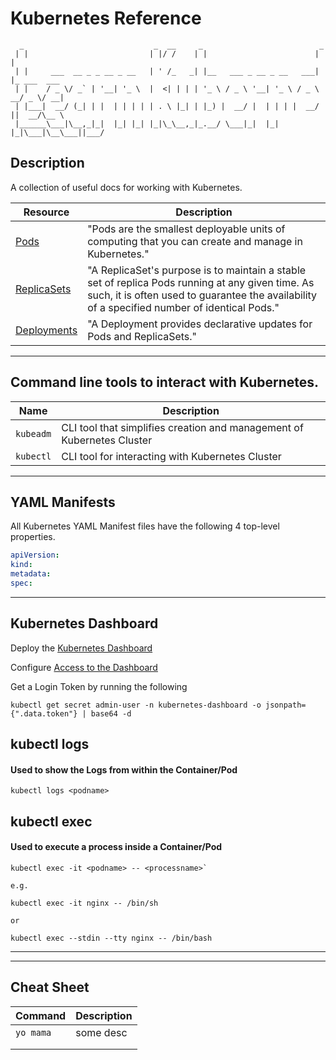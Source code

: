 # Kubernetes Reference

```
  _                             _  __     _                          _
 | |                           | |/ /    | |                        | |
 | |     ___  __ _ _ __ _ __   | ' /_   _| |__   ___ _ __ _ __   ___| |_ ___  ___
 | |    / _ \/ _` | '__| '_ \  |  <| | | | '_ \ / _ \ '__| '_ \ / _ \ __/ _ \/ __|
 | |___|  __/ (_| | |  | | | | | . \ |_| | |_) |  __/ |  | | | |  __/ ||  __/\__ \
 |______\___|\__,_|_|  |_| |_| |_|\_\__,_|_.__/ \___|_|  |_| |_|\___|\__\___||___/

```

## Description
A collection of useful docs for working with Kubernetes.

| Resource | Description |
|---|---|
| [Pods](./Pods/Pods.md) | "Pods are the smallest deployable units of computing that you can create and manage in Kubernetes." |
| [ReplicaSets](./ReplicaSets/ReplicaSet.md) | "A ReplicaSet's purpose is to maintain a stable set of replica Pods running at any given time. As such, it is often used to guarantee the availability of a specified number of identical Pods." |
| [Deployments](./Deployments/Deployment.md) | "A Deployment provides declarative updates for Pods and ReplicaSets." |

---

## Command line tools to interact with Kubernetes.

| Name | Description |
|---|---|
| `kubeadm` | CLI tool that simplifies creation and management of Kubernetes Cluster |
| `kubectl` | CLI tool for interacting with Kubernetes Cluster

---

## YAML Manifests
All Kubernetes YAML Manifest files have the following 4 top-level properties.

```yaml
apiVersion:
kind:
metadata:
spec:
```

---

## Kubernetes Dashboard

Deploy the [Kubernetes Dashboard](https://kubernetes.io/docs/tasks/access-application-cluster/web-ui-dashboard/)

Configure [Access to the Dashboard](https://github.com/kubernetes/dashboard/blob/master/docs/user/access-control/creating-sample-user.md)

Get a Login Token by running the following

```
kubectl get secret admin-user -n kubernetes-dashboard -o jsonpath={".data.token"} | base64 -d
```

## kubectl logs
#### Used to show the Logs from within the Container/Pod
```
kubectl logs <podname>
```

## kubectl exec
#### Used to execute a process inside a Container/Pod
```
kubectl exec -it <podname> -- <processname>`

e.g.

kubectl exec -it nginx -- /bin/sh

or

kubectl exec --stdin --tty nginx -- /bin/bash
```
---


---
## Cheat Sheet

| Command | Description |
|---|---|
| `yo mama` | some desc  |
|   |   |
|   |   |
